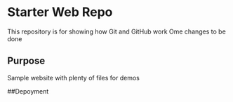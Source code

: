 # Starter Web Repo

This repository is for showing how Git and GitHub work
Ome changes to be done
## Purpose

Sample website with plenty of files for demos


##Depoyment

